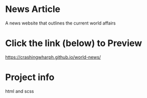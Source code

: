 # News Article 
A news website that outlines the current world affairs 

# Click the link (below) to Preview 
https://crashingwharph.github.io/world-news/

# Project info 
html and scss
